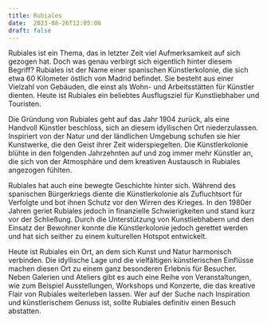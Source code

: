 ```yaml
---
title: Rubiales
date:  2023-08-26T12:05:06
draft: false
---
```


Rubiales ist ein Thema, das in letzter Zeit viel Aufmerksamkeit auf sich gezogen hat. Doch was genau verbirgt sich eigentlich hinter diesem Begriff? Rubiales ist der Name einer spanischen Künstlerkolonie, die sich etwa 60 Kilometer östlich von Madrid befindet. Sie besteht aus einer Vielzahl von Gebäuden, die einst als Wohn- und Arbeitsstätten für Künstler dienten. Heute ist Rubiales ein beliebtes Ausflugsziel für Kunstliebhaber und Touristen.

Die Gründung von Rubiales geht auf das Jahr 1904 zurück, als eine Handvoll Künstler beschloss, sich an diesem idyllischen Ort niederzulassen. Inspiriert von der Natur und der ländlichen Umgebung schufen sie hier Kunstwerke, die den Geist ihrer Zeit widerspiegelten. Die Künstlerkolonie blühte in den folgenden Jahrzehnten auf und zog immer mehr Künstler an, die sich von der Atmosphäre und dem kreativen Austausch in Rubiales angezogen fühlten.

Rubiales hat auch eine bewegte Geschichte hinter sich. Während des spanischen Bürgerkriegs diente die Künstlerkolonie als Zufluchtsort für Verfolgte und bot ihnen Schutz vor den Wirren des Krieges. In den 1980er Jahren geriet Rubiales jedoch in finanzielle Schwierigkeiten und stand kurz vor der Schließung. Durch die Unterstützung von Kunstliebhabern und den Einsatz der Bewohner konnte die Künstlerkolonie jedoch gerettet werden und hat sich seither zu einem kulturellen Hotspot entwickelt.

Heute ist Rubiales ein Ort, an dem sich Kunst und Natur harmonisch verbinden. Die idyllische Lage und die vielfältigen künstlerischen Einflüsse machen diesen Ort zu einem ganz besonderen Erlebnis für Besucher. Neben Galerien und Ateliers gibt es auch eine Reihe von Veranstaltungen, wie zum Beispiel Ausstellungen, Workshops und Konzerte, die das kreative Flair von Rubiales weiterleben lassen. Wer auf der Suche nach Inspiration und künstlerischem Genuss ist, sollte Rubiales definitiv einen Besuch abstatten.